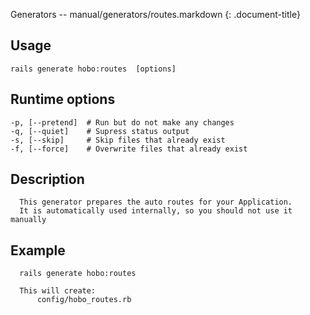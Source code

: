 Generators -- manual/generators/routes.markdown
{: .document-title}


## Usage

    

    rails generate hobo:routes  [options]


## Runtime options

    

    -p, [--pretend]  # Run but do not make any changes
    -q, [--quiet]    # Supress status output
    -s, [--skip]     # Skip files that already exist
    -f, [--force]    # Overwrite files that already exist


## Description

    

      This generator prepares the auto routes for your Application.
      It is automatically used internally, so you should not use it manually


## Example

    

      rails generate hobo:routes

      This will create:
          config/hobo_routes.rb
